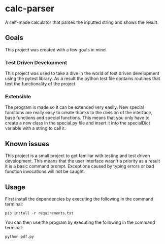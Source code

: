 # calc-parser
A self-made calculator that parses the inputted string and shows the result. 

## Goals
This project was created with a few goals in mind.

### Test Driven Development
This project was used to take a dive in the world of test driven development using the pytest library.
As a result the python test file contains routines that test the functionality of the project

### Extensible
The program is made so it can be extended very easily.
New special functions are really easy to create thanks to the division of the interface, base functions and special functions.
This means that you only have to create a new class in the special.py file and insert it into the specialDict variable with a string to call it.

## Known issues
This project is a small project to get familiar with testing and test driven development.
This means that the user interface wasn't a priority as a result it is a basic command prompt.
Exceptions caused by typing errors or bad function invocations will not be caught.

## Usage
First install the dependencies by executing the following in the command terminal:
```
pip install -r requirements.txt
```
You can then use the program by executing the following in the command terminal:
```
python pdf.py
```

